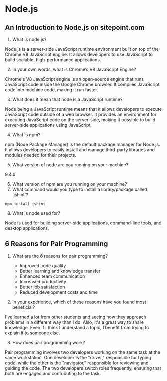 # Node.js

## An Introduction to Node.js on sitepoint.com

1. What is node.js?

Node.js is a server-side JavaScript runtime environment built on top of the Chrome V8 JavaScript engine. It allows developers to use JavaScript to build scalable, high-performance applications.

2. In your own words, what is Chrome’s V8 JavaScript Engine?

Chrome's V8 JavaScript engine is an open-source engine that runs JavaScript code inside the Google Chrome browser. It compiles JavaScript code into machine code, making it run faster.

3. What does it mean that node is a JavaScript runtime?

Node being a JavaScript runtime means that it allows developers to execute JavaScript code outside of a web browser. It provides an environment for executing JavaScript code on the server-side, making it possible to build server-side applications using JavaScript.

4. What is npm?

npm (Node Package Manager) is the default package manager for Node.js. It allows developers to easily install and manage third-party libraries and modules needed for their projects.

5. What version of node are you running on your machine?

9.4.0

6. What version of npm are you running on your machine?
7. What command would you type to install a library/package called ‘jshint’?

`npm install jshint`

8. What is node used for?

Node is used for building server-side applications, command-line tools, and desktop applications.

## 6 Reasons for Pair Programming

1. What are the 6 reasons for pair programming?

    * Improved code quality
    * Better learning and knowledge transfer
    * Enhanced team communication
    * Increased productivity
    * Better job satisfaction
    * Reduced development costs and time

2. In your experience, which of these reasons have you found most beneficial?

I've learned a lot from other students and seeing how they approach problems in a different way than I do. Also, it's a great way to share knowledge. Even if I think I understand a topic, I benefit from trying to explain it to someone else. 

3. How does pair programming work?

Pair programming involves two developers working on the same task at the same workstation. One developer is the "driver," responsible for typing code, while the other is the "navigator," responsible for reviewing and guiding the code. The two developers switch roles frequently, ensuring that both are engaged and contributing to the task.